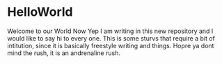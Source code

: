 # HelloWorld
Welcome to our World Now
Yep I am writing in this new repository and I would like to say hi to every one. This is some sturvs that require a bit of intitution, since it is basically freestyle writing and things. Hopre ya dont mind the rush, it is an andrenaline rush.
